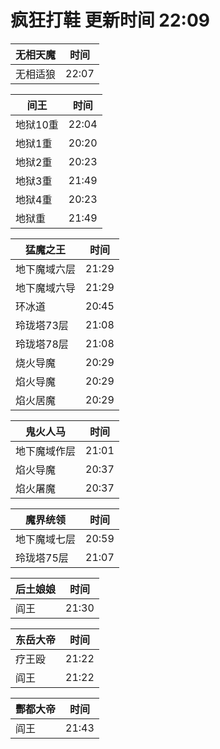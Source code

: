 # 疯狂打鞋 更新时间 22:09

| 无相天魔   | 时间    |
|--------|-------|
| 无相适狼 | 22:07 |

| 间王   | 时间    |
|--------|-------|
| 地狱10重 | 22:04 |
| 地狱1重 | 20:20 |
| 地狱2重 | 20:23 |
| 地狱3重 | 21:49 |
| 地狱4重 | 20:23 |
| 地狱重 | 21:49 |

| 猛魔之王   | 时间    |
|--------|-------|
| 地下魔域六层 | 21:29 |
| 地下魔域六导 | 21:29 |
| 环冰道 | 20:45 |
| 玲珑塔73层 | 21:08 |
| 玲珑塔78层 | 21:08 |
| 烧火导魔 | 20:29 |
| 焰火导魔 | 20:29 |
| 焰火居魔 | 20:29 |

| 鬼火人马   | 时间    |
|--------|-------|
| 地下魔域作层 | 21:01 |
| 焰火导魔 | 20:37 |
| 焰火屠魔 | 20:37 |

| 魔界统领   | 时间    |
|--------|-------|
| 地下魔域七层 | 20:59 |
| 玲珑塔75层 | 21:07 |

| 后土娘娘   | 时间    |
|--------|-------|
| 阎王 | 21:30 |

| 东岳大帝   | 时间    |
|--------|-------|
| 疗王殴 | 21:22 |
| 阎王 | 21:22 |

| 酆都大帝   | 时间    |
|--------|-------|
| 阎王 | 21:43 |